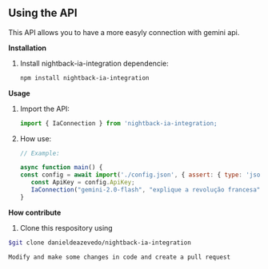 ## Using the API

This API allows you to have a more easyly connection with gemini api.

**Installation**

1. Install nightback-ia-integration dependencie:

   ```bash
   npm install nightback-ia-integration 
   ```

**Usage**

1. Import the API:

   ```javascript
   import { IaConnection } from 'nightback-ia-integration;
   ```

2. How use:

   ```javascript
   // Example:
   
   async function main() {
   const config = await import('./config.json', { assert: { type: 'json' } });
      const ApiKey = config.ApiKey;
      IaConnection("gemini-2.0-flash", "explique a revolução francesa", ApiKey);
   }

**How contribute**
1. Clone this respository using
``` bash
$git clone danieldeazevedo/nightback-ia-integration 

Modify and make some changes in code and create a pull request

